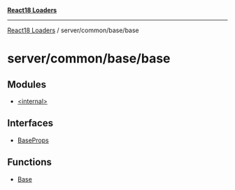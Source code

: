 [**React18 Loaders**](../../../../README.md)

---

[React18 Loaders](../../../../modules.md) / server/common/base/base

# server/common/base/base

## Modules

- [\<internal\>](-internal-/README.md)

## Interfaces

- [BaseProps](interfaces/BaseProps.md)

## Functions

- [Base](functions/Base.md)
